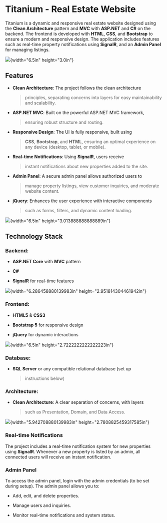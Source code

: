 # **Titanium - Real Estate Website**

Titanium is a dynamic and responsive real estate website designed using
the **Clean Architecture** pattern and **MVC** with **ASP.NET** and
**C#** on the backend. The frontend is developed with **HTML**, **CSS**,
and **Bootstrap** to ensure a modern and responsive design. The
application includes features such as real-time property notifications
using **SignalR**, and an **Admin Panel** for managing listings.

![](vertopal_97db832eb1444b14ac30c2d8301212fc/media/image3.png){width="6.5in"
height="3.0in"}

## **Features**

-   **Clean Architecture**: The project follows the clean architecture
    > principles, separating concerns into layers for easy
    > maintainability and scalability.

-   **ASP.NET MVC**: Built on the powerful ASP.NET MVC framework,
    > ensuring robust structure and routing.

-   **Responsive Design**: The UI is fully responsive, built using
    > **CSS**, **Bootstrap**, and **HTML**, ensuring an optimal
    > experience on any device (desktop, tablet, or mobile).

-   **Real-time Notifications**: Using **SignalR**, users receive
    > instant notifications about new properties added to the site.

-   **Admin Panel**: A secure admin panel allows authorized users to
    > manage property listings, view customer inquiries, and moderate
    > website content.

-   **jQuery**: Enhances the user experience with interactive components
    > such as forms, filters, and dynamic content loading.

![](vertopal_97db832eb1444b14ac30c2d8301212fc/media/image5.png){width="6.5in"
height="3.013888888888889in"}

## **Technology Stack**

### **Backend:**

-   **ASP.NET Core** with **MVC** pattern

-   **C#**

-   **SignalR** for real-time features

![](vertopal_97db832eb1444b14ac30c2d8301212fc/media/image1.png){width="6.286458880139983in"
height="2.951814304461942in"}

### **Frontend:**

-   **HTML5** & **CSS3**

-   **Bootstrap 5** for responsive design

-   **jQuery** for dynamic interactions

![](vertopal_97db832eb1444b14ac30c2d8301212fc/media/image2.png){width="6.5in"
height="2.7222222222222223in"}

### **Database:**

-   **SQL Server** or any compatible relational database (set up
    > instructions below)

### **Architecture:**

-   **Clean Architecture**: A clear separation of concerns, with layers
    > such as Presentation, Domain, and Data Access.

![](vertopal_97db832eb1444b14ac30c2d8301212fc/media/image4.png){width="5.942708880139983in"
height="2.7808825459317585in"}

### **Real-time Notifications**

The project includes a real-time notification system for new properties
using **SignalR**. Whenever a new property is listed by an admin, all
connected users will receive an instant notification.

### **Admin Panel**

To access the admin panel, login with the admin credentials (to be set
during setup). The admin panel allows you to:

-   Add, edit, and delete properties.

-   Manage users and inquiries.

-   Monitor real-time notifications and system status.
